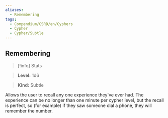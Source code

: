 ```yaml
---
aliases:
  - Remembering
tags:
  - Compendium/CSRD/en/Cyphers
  - Cypher
  - Cypher/Subtle
---
```

  
    
## Remembering    
>[!info] Stats    
> **Level:** 1d6    
> **Kind:** Subtle  
    
Allows the user to recall any one experience they've ever had. The experience can be no longer than one minute per cypher level, but the recall is perfect, so (for example) if they saw someone dial a phone, they will remember the number.